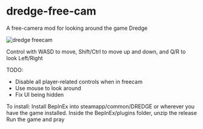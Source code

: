 # dredge-free-cam
A free-camera mod for looking around the game Dredge

![dredge freecam](https://user-images.githubusercontent.com/22628069/235336180-01ae787c-6142-431f-8a9f-105bc89a2913.png)

Control with WASD to move, Shift/Ctrl to move up and down, and Q/R to look Left/Right

TODO:
- Disable all player-related controls when in freecam
- Use mouse to look around
- Fix UI being hidden

To install:
Install BepInEx into steamapp/common/DREDGE or wherever you have the game installed. 
Inside the BepInEx/plugins folder, unzip the release
Run the game and pray
